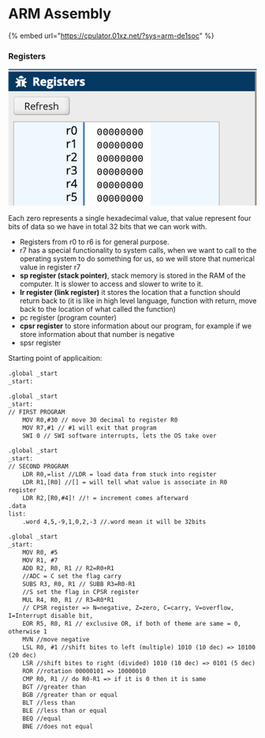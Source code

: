 # ARM Assembly

{% embed url="https://cpulator.01xz.net/?sys=arm-de1soc" %}

### Registers

![](../.gitbook/assets/image.png)

Each zero represents a single hexadecimal value, that value represent four bits of data so we have in total 32 bits that we can work with.

* Registers from r0 to r6 is for general purpose.
* r7 has a special functionality to system calls, when we want to call to the operating system to do something for us, so we will store that numerical value in register r7
* **sp register (stack pointer)**, stack memory is stored in the RAM of the computer. It is slower to access and slower to write to it.
* **lr register (link register)** it stores the location that a function should return back to (it is like in high level language, function with return, move back to the location of what called the function)&#x20;
* pc register (program counter)
* **cpsr register** to store information about our program, for example if we store information about that number is negative
* spsr register&#x20;







Starting point of applicaition:

```armasm
.global _start
_start:
```

```armasm
.global _start
_start:
// FIRST PROGRAM
	MOV R0,#30 // move 30 decimal to register R0
	MOV R7,#1 // #1 will exit that program 
	SWI 0 // SWI software interrupts, lets the OS take over
```

```armasm
.global _start
_start:
// SECOND PROGRAM
	LDR R0,=list //LDR = load data from stuck into register
	LDR R1,[R0] //[] = will tell what value is associate in R0 register
	LDR R2,[R0,#4]! //! = increment comes afterward
.data 
list:
	.word 4,5,-9,1,0,2,-3 //.word mean it will be 32bits
```

```armasm
.global _start
_start:
	MOV R0, #5
	MOV R1, #7
	ADD R2, R0, R1 // R2=R0+R1
	//ADC = C set the flag carry
	SUBS R3, R0, R1 // SUBB R3=R0-R1
	//S set the flag in CPSR register
	MUL R4, R0, R1 // R3=R0*R1
	// CPSR register => N=negative, Z=zero, C=carry, V=overflow, I=Interrupt disable bit,
	EOR R5, R0, R1 // exclusive OR, if both of theme are same = 0, otherwise 1
	MVN //move negative
	LSL R0, #1 //shift bites to left (multiple) 1010 (10 dec) => 10100 (20 dec)
	LSR //shift bites to right (divided) 1010 (10 dec) => 0101 (5 dec)
	ROR //rotation 00000101 => 10000010
	CMP R0, R1 // do R0-R1 => if it is 0 then it is same
	BGT //greater than
	BGB //greater than or equal 
	BLT //less than
	BLE //less than or equal
	BEQ //equal
	BNE //does not equal
```























